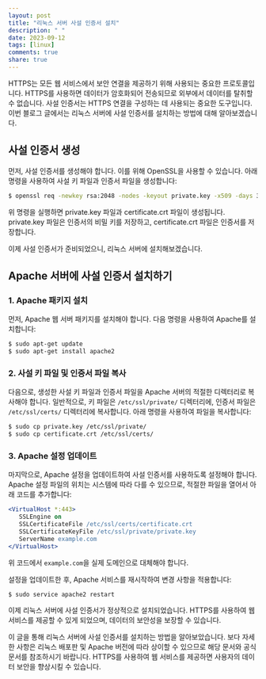 ```yaml
---
layout: post
title: "리눅스 서버 사설 인증서 설치"
description: " "
date: 2023-09-12
tags: [linux]
comments: true
share: true
---
```


HTTPS는 모든 웹 서비스에서 보안 연결을 제공하기 위해 사용되는 중요한 프로토콜입니다. HTTPS를 사용하면 데이터가 암호화되어 전송되므로 외부에서 데이터를 탈취할 수 없습니다. 사설 인증서는 HTTPS 연결을 구성하는 데 사용되는 중요한 도구입니다. 이번 블로그 글에서는 리눅스 서버에 사설 인증서를 설치하는 방법에 대해 알아보겠습니다.

## 사설 인증서 생성

먼저, 사설 인증서를 생성해야 합니다. 이를 위해 OpenSSL을 사용할 수 있습니다. 아래 명령을 사용하여 사설 키 파일과 인증서 파일을 생성합니다:

```bash
$ openssl req -newkey rsa:2048 -nodes -keyout private.key -x509 -days 365 -out certificate.crt
```
위 명령을 실행하면 private.key 파일과 certificate.crt 파일이 생성됩니다. private.key 파일은 인증서의 비밀 키를 저장하고, certificate.crt 파일은 인증서를 저장합니다.

이제 사설 인증서가 준비되었으니, 리눅스 서버에 설치해보겠습니다.

## Apache 서버에 사설 인증서 설치하기

### 1. Apache 패키지 설치

먼저, Apache 웹 서버 패키지를 설치해야 합니다. 다음 명령을 사용하여 Apache를 설치합니다:

```bash
$ sudo apt-get update
$ sudo apt-get install apache2
```

### 2. 사설 키 파일 및 인증서 파일 복사

다음으로, 생성한 사설 키 파일과 인증서 파일을 Apache 서버의 적절한 디렉터리로 복사해야 합니다. 일반적으로, 키 파일은 `/etc/ssl/private/` 디렉터리에, 인증서 파일은 `/etc/ssl/certs/` 디렉터리에 복사합니다. 아래 명령을 사용하여 파일을 복사합니다:

```bash
$ sudo cp private.key /etc/ssl/private/
$ sudo cp certificate.crt /etc/ssl/certs/
```

### 3. Apache 설정 업데이트

마지막으로, Apache 설정을 업데이트하여 사설 인증서를 사용하도록 설정해야 합니다. Apache 설정 파일의 위치는 시스템에 따라 다를 수 있으므로, 적절한 파일을 열어서 아래 코드를 추가합니다:

```apache
<VirtualHost *:443>
   SSLEngine on
   SSLCertificateFile /etc/ssl/certs/certificate.crt
   SSLCertificateKeyFile /etc/ssl/private/private.key
   ServerName example.com
</VirtualHost>
```

위 코드에서 `example.com`을 실제 도메인으로 대체해야 합니다.

설정을 업데이트한 후, Apache 서비스를 재시작하여 변경 사항을 적용합니다:

```bash
$ sudo service apache2 restart
```

이제 리눅스 서버에 사설 인증서가 정상적으로 설치되었습니다. HTTPS를 사용하여 웹 서비스를 제공할 수 있게 되었으며, 데이터의 보안성을 보장할 수 있습니다.

이 글을 통해 리눅스 서버에 사설 인증서를 설치하는 방법을 알아보았습니다. 보다 자세한 사항은 리눅스 배포판 및 Apache 버전에 따라 상이할 수 있으므로 해당 문서와 공식 문서를 참조하시기 바랍니다. HTTPS를 사용하여 웹 서비스를 제공하면 사용자의 데이터 보안을 향상시킬 수 있습니다.